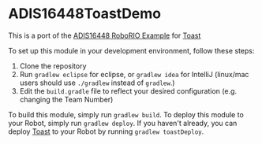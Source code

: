 # ADIS16448ToastDemo

This is a port of the [ADIS16448 RoboRIO Example](https://github.com/juchong/ADIS16448-RoboRIO-Driver) for [Toast](https://github.com/Open-RIO/ToastAPI)

To set up this module in your development environment, follow these steps:

1. Clone the repository  
2. Run `gradlew eclipse` for eclipse, or `gradlew idea` for IntelliJ (linux/mac users should use `./gradlew` instead of `gradlew`.)  
3. Edit the `build.gradle` file to reflect your desired configuration (e.g. changing the Team Number)  

To build this module, simply run `gradlew build`.
To deploy this module to your Robot, simply run `gradlew deploy`.
If you haven't already, you can deploy [Toast](https://github.com/Open-RIO/ToastAPI) to your Robot by running `gradlew toastDeploy`.
